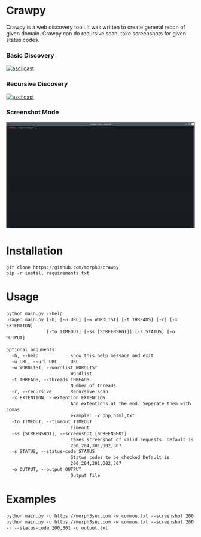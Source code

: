 # Crawpy

Crawpy is a web discovery tool. It was written to create general recon of given domain.
Crawpy can do recursive scan, take screenshots for given status codes.

### Basic Discovery
[![asciicast](https://asciinema.org/a/jVPdNGGpafo3K4feQRoSuCpLI.svg)](https://asciinema.org/a/jVPdNGGpafo3K4feQRoSuCpLI?speed=3)

### Recursive Discovery
[![asciicast](https://asciinema.org/a/lKav0RTvViRmj8db9hyJALOfn.svg)](https://asciinema.org/a/lKav0RTvViRmj8db9hyJALOfn?speed=10)
### Screenshot Mode
![gif](https://github.com/SecTest-Innovera/crawpy/blob/master/screenshots/crawpy.gif)


# Installation
```
git clone https://github.com/morph3/crawpy
pip -r install requirements.txt
```

# Usage 
```
python main.py --help
usage: main.py [-h] [-u URL] [-w WORDLIST] [-t THREADS] [-r] [-x EXTENTION]
               [-to TIMEOUT] [-ss [SCREENSHOT]] [-s STATUS] [-o OUTPUT]

optional arguments:
  -h, --help            show this help message and exit
  -u URL, --url URL     URL
  -w WORDLIST, --wordlist WORDLIST
                        Wordlist
  -t THREADS, --threads THREADS
                        Number of threads
  -r, --recursive       Recursive scan
  -x EXTENTION, --extention EXTENTION
                        Add extentions at the end. Seperate them with comas
                        example: -x php,html,txt
  -to TIMEOUT, --timeout TIMEOUT
                        Timeout
  -ss [SCREENSHOT], --screenshot [SCREENSHOT]
                        Takes screenshot of valid requests. Default is
                        200,204,301,302,307
  -s STATUS, --status-code STATUS
                        Status codes to be checked Default is
                        200,204,301,302,307
  -o OUTPUT, --output OUTPUT
                        Output file
```

# Examples

```
python main.py -u https://morph3sec.com -w common.txt --screenshot 200
python main.py -u https://morph3sec.com -w common.txt --screenshot 200 -r --status-code 200,301 -o output.txt
```

